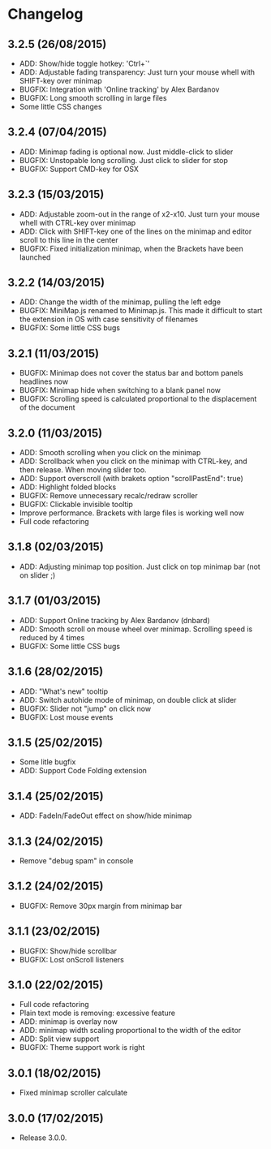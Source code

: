 # Changelog

## 3.2.5 (26/08/2015)
* ADD: Show/hide toggle hotkey: 'Ctrl+`' 
* ADD: Adjustable fading transparency: Just turn your mouse whell with SHIFT-key over minimap
* BUGFIX: Integration with 'Online tracking' by Alex Bardanov
* BUGFIX: Long smooth scrolling in large files
* Some little CSS changes

## 3.2.4 (07/04/2015)
* ADD: Minimap fading is optional now. Just middle-click to slider
* BUGFIX: Unstopable long scrolling. Just click to slider for stop
* BUGFIX: Support CMD-key for OSX

## 3.2.3 (15/03/2015)
* ADD: Adjustable zoom-out in the range of x2-x10. Just turn your mouse whell with CTRL-key over minimap
* ADD: Click with SHIFT-key one of the lines on the minimap and editor scroll to this line in the center
* BUGFIX: Fixed initialization minimap, when the Brackets have been launched

## 3.2.2 (14/03/2015)
* ADD: Change the width of the minimap, pulling the left edge
* BUGFIX: MiniMap.js renamed to Minimap.js. This made it difficult to start the extension in OS with case sensitivity of filenames
* BUGFIX: Some little CSS bugs

## 3.2.1 (11/03/2015)
* BUGFIX: Minimap does not cover the status bar and bottom panels headlines now
* BUGFIX: Minimap hide when switching to a blank panel now
* BUGFIX: Scrolling speed is calculated proportional to the displacement of the document

## 3.2.0 (11/03/2015)
* ADD: Smooth scrolling when you click on the minimap
* ADD: Scrollback when you click on the minimap with CTRL-key, and then release. When moving slider too.
* ADD: Support overscroll (with brakets option "scrollPastEnd": true)
* ADD: Highlight folded blocks
* BUGFIX: Remove unnecessary recalc/redraw scroller
* BUGFIX: Clickable invisible tooltip
* Improve performance. Brackets with large files is working well now
* Full code refactoring

## 3.1.8 (02/03/2015)
* ADD: Adjusting minimap top position. Just click on top minimap bar (not on slider ;)

## 3.1.7 (01/03/2015)
* ADD: Support Online tracking by Alex Bardanov (dnbard)
* ADD: Smooth scroll on mouse wheel over minimap. Scrolling speed is reduced by 4 times
* BUGFIX: Some little CSS bugs

## 3.1.6 (28/02/2015)
* ADD: "What's new" tooltip
* ADD: Switch autohide mode of minimap, on double click at slider
* BUGFIX: Slider not "jump" on click now
* BUGFIX: Lost mouse events

## 3.1.5 (25/02/2015)
* Some litle bugfix
* ADD: Support Code Folding extension

## 3.1.4 (25/02/2015)
* ADD: FadeIn/FadeOut effect on show/hide minimap

## 3.1.3 (24/02/2015)
* Remove "debug spam" in console

## 3.1.2 (24/02/2015)
* BUGFIX: Remove 30px margin from minimap bar

## 3.1.1 (23/02/2015)
* BUGFIX: Show/hide scrollbar
* BUGFIX: Lost onScroll listeners

## 3.1.0 (22/02/2015)
* Full code refactoring
* Plain text mode is removing: excessive feature
* ADD: minimap is overlay now
* ADD: minimap width scaling proportional to the width of the editor
* ADD: Split view support
* BUGFIX: Theme support work is right

## 3.0.1 (18/02/2015)
* Fixed minimap scroller calculate 

## 3.0.0 (17/02/2015)
* Release 3.0.0.
